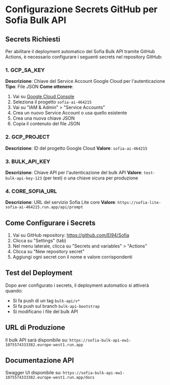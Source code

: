 # Configurazione Secrets GitHub per Sofia Bulk API

## Secrets Richiesti

Per abilitare il deployment automatico del Sofia Bulk API tramite GitHub Actions, è necessario configurare i seguenti secrets nel repository GitHub:

### 1. GCP_SA_KEY
**Descrizione**: Chiave del Service Account Google Cloud per l'autenticazione
**Tipo**: File JSON
**Come ottenere**:
1. Vai su [Google Cloud Console](https://console.cloud.google.com/)
2. Seleziona il progetto `sofia-ai-464215`
3. Vai su "IAM & Admin" > "Service Accounts"
4. Crea un nuovo Service Account o usa quello esistente
5. Crea una nuova chiave JSON
6. Copia il contenuto del file JSON

### 2. GCP_PROJECT
**Descrizione**: ID del progetto Google Cloud
**Valore**: `sofia-ai-464215`

### 3. BULK_API_KEY
**Descrizione**: Chiave API per l'autenticazione del bulk API
**Valore**: `test-bulk-api-key-123` (per test) o una chiave sicura per produzione

### 4. CORE_SOFIA_URL
**Descrizione**: URL del servizio Sofia Lite core
**Valore**: `https://sofia-lite-sofia-ai-464215.run.app/api/prompt`

## Come Configurare i Secrets

1. Vai su GitHub repository: https://github.com/EI94/Sofia
2. Clicca su "Settings" (tab)
3. Nel menu laterale, clicca su "Secrets and variables" > "Actions"
4. Clicca su "New repository secret"
5. Aggiungi ogni secret con il nome e valore corrispondenti

## Test del Deployment

Dopo aver configurato i secrets, il deployment automatico si attiverà quando:
- Si fa push di un tag `bulk-api/v*`
- Si fa push sul branch `bulk-api-bootstrap`
- Si modificano i file del bulk API

## URL di Produzione

Il bulk API sarà disponibile su:
`https://sofia-bulk-api-ew1-1075574333382.europe-west1.run.app`

## Documentazione API

Swagger UI disponibile su:
`https://sofia-bulk-api-ew1-1075574333382.europe-west1.run.app/docs`

